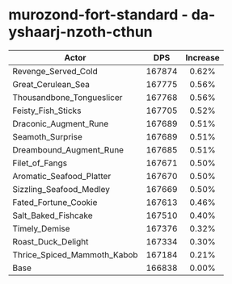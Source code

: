 # murozond-fort-standard - da-yshaarj-nzoth-cthun
| Actor | DPS | Increase |
|---|:---:|:---:|
|Revenge_Served_Cold|167874|0.62%|
|Great_Cerulean_Sea|167775|0.56%|
|Thousandbone_Tongueslicer|167768|0.56%|
|Feisty_Fish_Sticks|167705|0.52%|
|Draconic_Augment_Rune|167689|0.51%|
|Seamoth_Surprise|167689|0.51%|
|Dreambound_Augment_Rune|167685|0.51%|
|Filet_of_Fangs|167671|0.50%|
|Aromatic_Seafood_Platter|167670|0.50%|
|Sizzling_Seafood_Medley|167669|0.50%|
|Fated_Fortune_Cookie|167613|0.46%|
|Salt_Baked_Fishcake|167510|0.40%|
|Timely_Demise|167376|0.32%|
|Roast_Duck_Delight|167334|0.30%|
|Thrice_Spiced_Mammoth_Kabob|167184|0.21%|
|Base|166838|0.00%|

